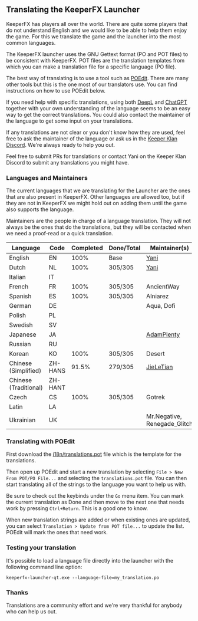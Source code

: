 
## Translating the KeeperFX Launcher

KeeperFX has players all over the world.
There are quite some players that do not understand English and
we would like to be able to help them enjoy the game.
For this we translate the game and the launcher into the most common languages.

The KeeperFX launcher uses the GNU Gettext format (PO and POT files) to be consistent with KeeperFX.
POT files are the translation templates from which you can make a translation file for a specific language (PO file).

The best way of translating is to use a tool such as [POEdit](https://poedit.net/).
There are many other tools but this is the one most of our translators use.
You can find instructions on how to use POEdit below.

If you need help with specific translations, using both [DeepL](https://www.deepl.com) and [ChatGPT](https://chatgpt.com/)
together with your own understanding of the language seems to be an easy way to get the correct translations. 
You could also contact the maintainer of the language to get some input on your translations.

If any translations are not clear or you don't know how they are used,
feel free to ask the maintainer of the language or ask us in the [Keeper Klan Discord](https://discord.gg/hE4p7vy2Hb).
We're always ready to help you out.

Feel free to submit PRs for translations or
contact Yani on the Keeper Klan Discord to submit any translations you might have.



### Languages and Maintainers

The current languages that we are translating for the Launcher are
the ones that are also present in KeeperFX.
Other languages are allowed too, but if they are not in KeeperFX we might
hold out on adding them until the game also supports the language.

Maintainers are the people in charge of a language translation.
They will not always be the ones that do the translations, but they will be contacted
when we need a proof-read or a quick translation.

| Language              | Code     | Completed | Done/Total     | Maintainer(s)                                    |
|-----------------------|----------|-----------|----------------|--------------------------------------------------|
| English               | EN       | 100%      | Base           | [Yani](https://github.com/yani)                  |
| Dutch                 | NL       | 100%      | 305/305        | [Yani](https://github.com/yani)                  |
| Italian               | IT       |           |                |                                                  |
| French                | FR       | 100%      | 305/305        | AncientWay                                       |
| Spanish               | ES       | 100%      | 305/305        | Alniarez                                         |
| German                | DE       |           |                | Aqua, Dofi                                       |
| Polish                | PL       |           |                |                                                  |
| Swedish               | SV       |           |                |                                                  |
| Japanese              | JA       |           |                | [AdamPlenty](https://github.com/AdamPlenty)      |
| Russian               | RU       |           |                |                                                  |
| Korean                | KO       | 100%      | 305/305        | Desert                                           |
| Chinese (Simplified)  | ZH-HANS  | 91.5%     | 279/305        | [JieLeTian](https://github.com/jieletian)        |
| Chinese (Traditional) | ZH-HANT  |           |                |                                                  |
| Czech                 | CS       | 100%      | 305/305        | Gotrek                                           |
| Latin                 | LA       |           |                |                                                  |
| Ukrainian             | UK       |           |                | Mr.Negative, Renegade_Glitch                     |



### Translating with POEdit

First download the [i18n/translations.pot](../i18n/translations.pot) file which is the template for the translations.

Then open up POEdit and start a new translation by selecting `File > New From POT/PO File...`
and selecting the `translations.pot` file.
You can then start translating all of the strings to the language you want to help us with.

Be sure to check out the keybinds under the `Go` menu item. You can mark the current translation as Done
and then move to the next one that needs work by pressing `Ctrl+Return`.
This is a good one to know.

When new translation strings are added or when existing ones are updated,
you can select `Translation > Update from POT file...` to update the list. 
POEdit will mark the ones that need work.



### Testing your translation

It's possible to load a language file directly into the launcher with the following command line option:
```
keeperfx-launcher-qt.exe --language-file=my_translation.po
```



### Thanks

Translations are a community effort and we're very thankful for anybody who can help us out.
